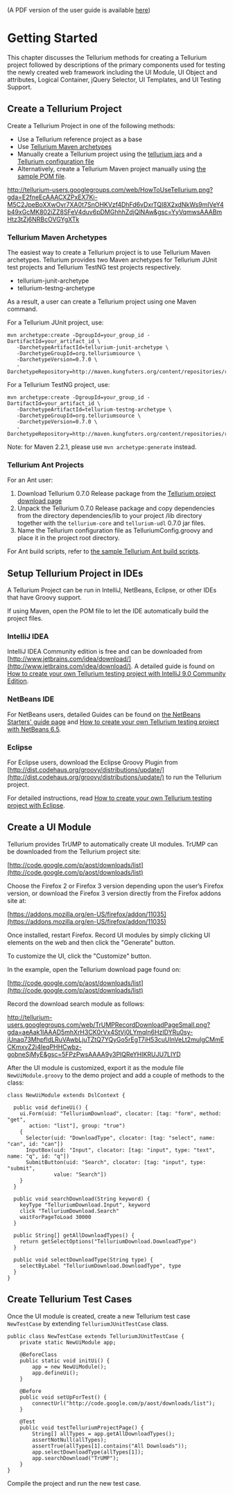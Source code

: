 (A PDF version of the user guide is available [here](http://aost.googlecode.com/files/tellurium-reference-0.7.0.pdf))



# Getting Started #

This chapter discusses the Tellurium methods for creating a Tellurium project followed by descriptions of the primary components used for testing the newly created web framework including the UI Module, UI Object and attributes, Logical Container, jQuery Selector, UI Templates, and UI Testing Support.

## Create a Tellurium Project ##

Create a Tellurium Project in one of the following methods:

  * Use a Tellurium reference project as a base
  * Use [Tellurium Maven archetypes](http://code.google.com/p/aost/wiki/TelluriumMavenArchetypes)
  * Manually create a Tellurium project using the [tellurium jars](http://code.google.com/p/aost/downloads/list) and a [Tellurium configuration file](http://code.google.com/p/aost/wiki/TelluriumSampleConfigurationFile)
  * Alternatively, create a Tellurium Maven project manually using [the sample POM file](http://code.google.com/p/aost/wiki/TelluriumTestProjectMavenSamplePom).

http://tellurium-users.googlegroups.com/web/HowToUseTellurium.png?gda=E2fneEcAAACXZPxEX7Ki-M5C2JpeBoXXwOvr7XA0t7SnOHKVzf4DhFd6vDxrTQI8X2xdNkWs9mIVeY4b49xGcMK802iZZ8SFeV4duv6pDMGhhhZdjQlNAw&gsc=YyVqmwsAAABmHtz3tZj6NRBcOVGYgXTk

### Tellurium Maven Archetypes ###

The easiest way to create a Tellurium project is to use Tellurium Maven archetypes. Tellurium provides two Maven archetypes for Tellurium JUnit test projects and Tellurium TestNG test projects respectively.

  * tellurium-junit-archetype
  * tellurium-testng-archetype

As a result, a user can create a Tellurium project using one Maven command.

For a Tellurium JUnit project, use:

```
mvn archetype:create -DgroupId=your_group_id -DartifactId=your_artifact_id \
   -DarchetypeArtifactId=tellurium-junit-archetype \
   -DarchetypeGroupId=org.telluriumsource \
   -DarchetypeVersion=0.7.0 \
   -DarchetypeRepository=http://maven.kungfuters.org/content/repositories/releases
```

For a Tellurium TestNG project, use:
```
mvn archetype:create -DgroupId=your_group_id -DartifactId=your_artifact_id \
   -DarchetypeArtifactId=tellurium-testng-archetype \
   -DarchetypeGroupId=org.telluriumsource \
   -DarchetypeVersion=0.7.0 \
   -DarchetypeRepository=http://maven.kungfuters.org/content/repositories/releases
```

Note: for Maven 2.2.1, please use `mvn archetype:generate` instead.

### Tellurium Ant Projects ###

For an Ant user:

  1. Download Tellurium 0.7.0 Release package from the [Tellurium project download page](http://code.google.com/p/aost/downloads/list)
  1. Unpack the Tellurium 0.7.0 Release package and copy dependencies from the directory dependencies/lib to your project /lib directory together with the `tellurium-core` and `tellurium-udl` 0.7.0 jar files.
  1. Name the Tellurium configuration file as TelluriumConfig.groovy and place it in the project root directory.

For Ant build scripts, refer to [the sample Tellurium Ant build scripts](http://code.google.com/p/aost/wiki/TelluriumSampleAntBuildScript).

## Setup Tellurium Project in IDEs ##

A Tellurium Project can be run in IntelliJ, NetBeans, Eclipse, or other IDEs that have Groovy support.

If using Maven, open the POM file to let the IDE automatically build the project files.

### IntelliJ IDEA ###
IntelliJ IDEA Community edition is free and can be downloaded from [http://www.jetbrains.com/idea/download/](http://www.jetbrains.com/idea/download/). A detailed guide is found on
[How to create your own Tellurium testing project with IntelliJ 9.0 Community Edition](http://code.google.com/p/aost/wiki/CustomTelluriumIntelliJProject).

### NetBeans IDE ###

For NetBeans users, detailed Guides can be found on [the NetBeans Starters' guide page](http://code.google.com/p/aost/wiki/TelluriumStarterUsingNetBeans) and [How to create your own Tellurium testing project with NetBeans 6.5](http://code.google.com/p/aost/wiki/CustomTelluriumNetBeansProject).

### Eclipse ###

For Eclipse users, download the Eclipse Groovy Plugin from [http://dist.codehaus.org/groovy/distributions/update/](http://dist.codehaus.org/groovy/distributions/update/) to run the Tellurium project.

For detailed instructions, read [How to create your own Tellurium testing project with Eclipse](http://code.google.com/p/aost/wiki/CustomTelluriumEclipseProject).

## Create a UI Module ##

Tellurium provides TrUMP to automatically create UI modules. TrUMP can be downloaded from the Tellurium project site:

[http://code.google.com/p/aost/downloads/list](http://code.google.com/p/aost/downloads/list)

Choose the Firefox 2 or Firefox 3 version depending upon the user’s Firefox version, or download the Firefox 3 version directly from the Firefox addons site at:

[https://addons.mozilla.org/en-US/firefox/addon/11035](https://addons.mozilla.org/en-US/firefox/addon/11035)

Once installed, restart Firefox. Record UI modules by simply clicking UI elements on the web and then click the "Generate" button.

To customize the UI, click the "Customize" button.

In the example, open the Tellurium download page found on:

[http://code.google.com/p/aost/downloads/list](http://code.google.com/p/aost/downloads/list)

Record the download search module as follows:

http://tellurium-users.googlegroups.com/web/TrUMPRecordDownloadPageSmall.png?gda=aeAak1IAAAD5mhXrH3CK0rVx4StVj0LYmqln6HzIDYRu0sy-jUnaq73MhpfIdLRuVAwbLjuTZtQ7YQyGo5rEgT7iH53cuUInVeLt2muIgCMmECKmxvZ2j4IeqPHHCwbz-gobneSjMyE&gsc=5FPzPwsAAAA9y3PlQReYHIKRUJU7LIYD

After the UI module is customized, export it as the module file `NewUiModule.groovy` to the demo project and add a couple of methods to the class:

```
class NewUiModule extends DslContext {

  public void defineUi() {
    ui.Form(uid: "TelluriumDownload", clocator: [tag: "form", method: "get", 
       action: "list"], group: "true") 
    {
      Selector(uid: "DownloadType", clocator: [tag: "select", name: "can", id: "can"])
      InputBox(uid: "Input", clocator: [tag: "input", type: "text", name: "q", id: "q"])
      SubmitButton(uid: "Search", clocator: [tag: "input", type: "submit", 
               value: "Search"])
    }
  }

  public void searchDownload(String keyword) {
    keyType "TelluriumDownload.Input", keyword
    click "TelluriumDownload.Search"
    waitForPageToLoad 30000
  }

  public String[] getAllDownloadTypes() {
    return getSelectOptions("TelluriumDownload.DownloadType")
  }

  public void selectDownloadType(String type) {
    selectByLabel "TelluriumDownload.DownloadType", type
  }
}
```

## Create Tellurium Test Cases ##

Once the UI module is created, create a new Tellurium test case `NewTestCase` by extending `TelluriumJUnitTestCase` class.

```
public class NewTestCase extends TelluriumJUnitTestCase {
    private static NewUiModule app;

    @BeforeClass
    public static void initUi() {
        app = new NewUiModule();
        app.defineUi();
    }

    @Before
    public void setUpForTest() {
        connectUrl("http://code.google.com/p/aost/downloads/list");
    }

    @Test
    public void testTelluriumProjectPage() {
        String[] allTypes = app.getAllDownloadTypes();
        assertNotNull(allTypes);
        assertTrue(allTypes[1].contains("All Downloads"));
        app.selectDownloadType(allTypes[1]);
        app.searchDownload("TrUMP");
    }
}
```

Compile the project and run the new test case.